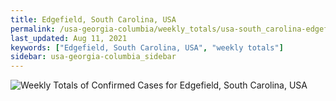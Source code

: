 ```yaml
---
title: Edgefield, South Carolina, USA
permalink: /usa-georgia-columbia/weekly_totals/usa-south_carolina-edgefield-weekly_totals.html
last_updated: Aug 11, 2021
keywords: ["Edgefield, South Carolina, USA", "weekly totals"]
sidebar: usa-georgia-columbia_sidebar
---
```


![Weekly Totals of Confirmed Cases for Edgefield, South Carolina, USA](/covid_tracker/images/graphs/usa-south_carolina-edgefield-weekly_totals_graph.png)
